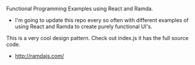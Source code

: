 Functional Programming Examples using React and Ramda.

- I'm going to update this repo every so often with different examples of using React and Ramda to create purely functional UI's.

This is a very cool design pattern. Check out index.js it has the full source code.

- http://ramdajs.com/